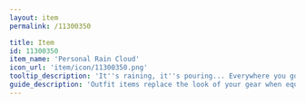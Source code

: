 ```yaml
---
layout: item
permalink: /11300350

title: Item
id: 11300350
item_name: 'Personal Rain Cloud'
icon_url: 'item/icon/11300350.png'
tooltip_description: 'It''s raining, it''s pouring... Everywhere you go!'
guide_description: 'Outfit items replace the look of your gear when equipped.'
---
```

